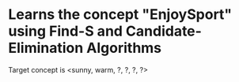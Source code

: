 ﻿# Learns the concept "EnjoySport" using Find-S and Candidate-Elimination Algorithms

Target concept is <sunny, warm, ?, ?, ?, ?>
